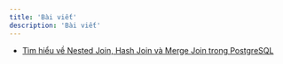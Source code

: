 ```yaml
---
title: 'Bài viết'
description: 'Bài viết'
---
```


- [Tìm hiểu về Nested Join, Hash Join và Merge Join trong PostgreSQL](/note/3-kieu-join-trong-postgresql)